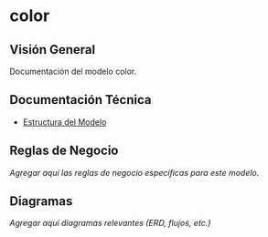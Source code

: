 # color

## Visión General

Documentación del modelo color.

## Documentación Técnica

- [Estructura del Modelo](./_generated/color.md)

## Reglas de Negocio

*Agregar aquí las reglas de negocio específicas para este modelo.*

## Diagramas

*Agregar aquí diagramas relevantes (ERD, flujos, etc.)*
